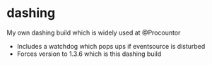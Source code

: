 # dashing

My own dashing build which is widely used at @Procountor

- Includes a watchdog which pops ups if eventsource is disturbed
- Forces version to 1.3.6 which is this dashing build
